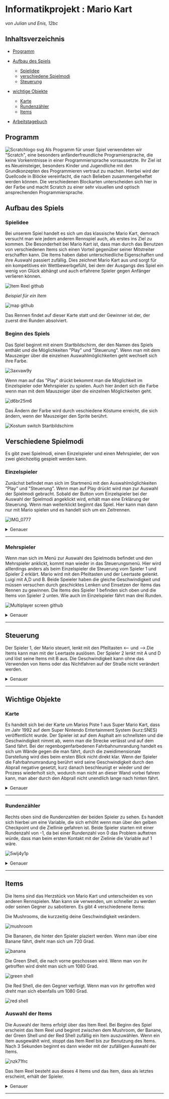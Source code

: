 # Informatikprojekt : Mario Kart
*von Julian und Enis, 12bc*
## Inhaltsverzeichnis
 
 * [Programm](#Programm)
 
 * [Aufbau des Spiels](#AufbaudesSpiels)
    * [Spielidee](#Spielidee)
    * [verschiedene Spielmodi](#Spielmodi)
    * [Steuerung](#Steuerung)
 
 * [wichtige Objekte](#wichtigeObjekte)
    * [Karte](#Karte)
    * [Rundenzähler](#Rundenzähler)
    * [Items](#Items)

 * [Arbeitstagebuch](https://github.com/EnisAdzessi/Arbeitstagebuch.git)



## Programm
![Scratchlogo svg](https://user-images.githubusercontent.com/88385822/143713115-9840c9ea-9b26-4cbf-aaf7-b0768424819b.png)
Als Programm für unser Spiel verwendeten wir "Scratch", eine besonders anfänderfreundliche Programiersprache, die keine Vorkenntnisse in einer Programmiersprache vorraussetzte. Ihr Ziel ist es Neueinsteiger, besonders Kinder und Jugendliche mit den Grundkonzepten des Programmieren vertraut zu machen. Hierbei wird der Quellcode in Blöcke vereinfacht, die nach Belieben zusammengeheftet werden können. Die verschiedenen Blockarten unterscheiden sich hier in der Farbe und macht Scratch zu einer sehr visuellen und optisch ansprechenden Programmiersprache. 


## Aufbau des Spiels

### Spielidee 
Bei unserem Spiel handelt es sich um das klassische Mario Kart, demnach versucht man wie jedem anderen Rennspiel auch, als erstes ins Ziel zu kommen. Die Besonderheit bei Mario Kart ist, dass man durch das Benutzen von verschiedenen Items sich einen Vorteil gegenüber seiner Mitstreiter erschaffen kann. Die Items haben dabei unterschiedliche Eigenschaften und ihre Auswahl passiert zufällig. Dies zeichnet Mario Kart aus und sorgt für ein kompetitives ein Wettbewerbgefühl, bei dem der Ausgangs des Spiel ein wenig von Glück abhängt und auch erfahrene Spieler gegen Anfänger verlieren können. 

![Item Reel github](https://user-images.githubusercontent.com/88385824/143916738-20c291af-9d69-458f-8c66-ebecc0e542f1.PNG)

*Beispiel für ein Item*

![map github](https://user-images.githubusercontent.com/88385824/143918804-346d21d4-c54f-4d47-b981-a4b120c6014d.png)

Das Rennen findet auf dieser Karte statt und der Gewinner ist der, der zuerst drei Runden absolviert.





### Beginn des Spiels
Das Spiel beginnt mit einem Startbildschirm, der den Namen des Spiels enthäkt und die Möglichkeiten "Play" und "Steuerung". Wenn man mit dem Mauszeiger über die einzelnen Auswahlmöglichkeiten geht wechselt sich ihre Farbe. 

![3axvaw9y](https://user-images.githubusercontent.com/88385824/143930741-8400e1e9-f838-405a-899e-0f3b96b0459c.gif)

Wenn man auf das "Play" drückt bekommt man die Möglichkeit im Einzelspieler oder Mehrspieler zu spielen. Auch hier ändert sich die Farbe wenn man mit dem Mauszeiger über die einzelnen Möglichkeiten geht.

![d6br25m6](https://user-images.githubusercontent.com/88385824/143944069-054079aa-4086-47dd-91d8-e7b39558e1cf.gif)

Das Ändern der Farbe wird durch veschiedene Köstume erreicht, die sich ändern, wenn der Mauszeiger den Sprite berührt. 

![Kostum switch Startbildschirm](https://user-images.githubusercontent.com/88385824/143945077-8ad9b1f4-dac3-4f29-ab06-99e1742a2248.PNG)

## Verschiedene Spielmodi <a name="Spielmodi">
Es gibt zwei Spielmodi, einen Einzelspieler und einen Mehrspieler, der von zwei gleichzeitig gespielt werden kann.

### Einzelspieler
Zunächst befindet man sich im Startmenü mit den Auswahlmöglichkeiten "Play" und "Steuerung". Wenn man auf Play drückt wird man zur Auswahl der Spielmodi gebracht. Sobald der Button vom Einzelspieler bei der Auswahl der Spielmodi angeklickt wird, erhält man eine Erklärung der Steuerung. Wenn man weiterklickt beginnt das Spiel. Hier kann man dann nur mit Mario spielen und es handelt sich um ein Zeitrennen.

![IMG_0777](https://user-images.githubusercontent.com/88385824/144026395-f4bea4f4-80bd-4806-8e86-fbd5a35d184b.jpeg)                                                                 
<details>
 <summary>Genauer</summary>

![Moduswahl github](https://user-images.githubusercontent.com/88385824/144619938-ac11314f-15e0-4c48-aac2-4fef3de331ca.PNG)

Wenn der "Play" Button angeklickt wird, erscheint ein neues Menu mit den Möglichkeiten Einzelspieler und Mehrspieler.

![d6br25m6](https://user-images.githubusercontent.com/88385824/143944069-054079aa-4086-47dd-91d8-e7b39558e1cf.gif)

![Einzelspieler button click github](https://user-images.githubusercontent.com/88385824/144621952-2cc696a2-cf32-4e03-8829-da1f3b9cf907.PNG)

Beim Anklicken des Einzelspieler Buttons wird man zur Erklärung der Steuerung weitergeleitet.

![Steuerungsscreen 1 github](https://user-images.githubusercontent.com/88385824/144622218-eb25df75-4774-423e-b4c9-c22102e2bca4.PNG)

Das Steuerungsmenü entsteht durch die Message "Steuerung Einzelspieler", der Sprite wechselt dann zwischen zwei Kostümen. 

![86zvjvy1](https://user-images.githubusercontent.com/88385824/144624672-78c2392e-d530-4196-a554-8ecf6620ab23.gif)

![start einzelspieler github](https://user-images.githubusercontent.com/88385824/144624793-5b381323-dc19-4562-8130-c9df9ccccdd6.PNG)

Durch Anklicken des Steuerungsmenü wird der Countdownsprite gestartet, dieser startet widerrum das Spiel wenn das vierte Kostum, also die 0 ausgewählt wird. 

![Countdown start Einzelspieler](https://user-images.githubusercontent.com/88385824/144624800-d47a1fe1-3c13-4375-90d0-10a3b1477942.PNG)

![start game einzelspieler github](https://user-images.githubusercontent.com/88385824/144624803-fa104014-8bdb-4373-b8a0-c48ed1eaf237.PNG)

![h6js39kd](https://user-images.githubusercontent.com/88385824/144629680-ae08ace1-44c5-4e27-92cb-9026cdb70bdb.gif)

 </details> <hr>
 
### Mehrspieler  
Wenn man sich im Menü zur Auswahl des Spielmodis befindet und den Mehrspieler anklickt, kommt man wieder in das Steuerungsmenü. Hier wird alllerdings anders als beim Einzelspieler die Steuerung vom Spieler 1 und Spieler 2 erklärt. Mario wird mit den Pfeiltasten und der Leertaste gelenkt. Luigi mit A,D und B. Beide Speieler haben die gleiche Geschwindigkeit und müssen versuchen durch geschicktes Lenken und Einsetzen der Items das Rennen zu gewinnen. Die Items des Spieler 1 befinden sich oben und die Items von Spieler 2 unten. Wie auch im Einzelspieler fährt man drei Runden. 

![Multiplayer screen github](https://user-images.githubusercontent.com/88385824/144643014-d492eb0b-f9fe-4e4b-bdc6-5acc1d62b520.PNG)

<details>
 <summary>Genauer</summary>
 
 Wenn der Mehrspielermodus im Menü ausgewählt wird, broadcastet dieser die Message "Steurung".
 
 ![Steuerung multiplayer](https://user-images.githubusercontent.com/88385824/144657877-7b0f812d-be20-43b8-9e3d-5716b1d013ed.PNG)
 
 Diese Message zeigt dann den zuerst den Sprite mit der Steuerung von Spieler 1 und dann anschließend von Spieler 2.
 ![Steurung Multiplayer Mario](https://user-images.githubusercontent.com/88385824/144657879-cd0d55f4-78ff-4364-8fec-79a853bb0956.PNG)

 ![Steuerung Luigi](https://user-images.githubusercontent.com/88385824/144657884-4db91a3d-99a2-49ba-9cbd-b4cec2f81fe0.PNG)

![Countdown Multiplayer](https://user-images.githubusercontent.com/88385824/144657886-ba05d0be-0939-496d-8fd3-599f20d7677b.PNG)
 
Wenn dann weitergeklickt wird, startet sich der Countdown dieser zählt von 3 runter und startet das Spiel. Anders als beim Einzelspieler werden erscheinen hier Mario und Luigi, da beide durch die jeweiligen Messages "Spieler 1 Start" und "Spieler 2 Start" erscheinen. Außerdem erscheinen beide Item Reels der jeweiligen Spieler. Der von Spieler 1 oben und der von Spieler 2 unten. Diese werden durch die Message "Item Reel Spieler 1 Start" und "Item Reel Spieler 2 Start" getriggert.  

 ![Start game multiplayer](https://user-images.githubusercontent.com/88385824/144657891-43f16acb-5136-4d4e-95ad-df61e6e93419.PNG)

 ![damvh6fk](https://user-images.githubusercontent.com/88385824/144660494-baf4601b-3b52-4baf-9097-b3349891e36f.gif)


</details> <hr>

## Steuerung
Der Spieler 1, der Mario steuert, lenkt mit den Pfeiltasten <-- und -->.Die Items kann man mit der Leertaste auslösen. Der Spieler 2 lenkt mit A und D und löst seine Items mit B aus. Die Geschwindigkeit kann ohne das Verwenden von Items oder das Nichtfahren auf der Straße nicht verändert werden. 

 <details>
 <summary>Genauer</summary>
 
 Bei den spielbaren Figuren handelt es sich um rote Punkte, die gelenkt werden. Der Mario Sprite befindet sich dauerhaft auf diesem roten Punkt und dreht sich mit dem Punkt zusammen. 

![Player 1](https://user-images.githubusercontent.com/88385824/144681851-56a816db-7852-4eff-8161-f310cb56ca7f.PNG)

![Mario Sprite](https://user-images.githubusercontent.com/88385824/144682098-96a9a5de-6844-498c-b312-6cbf0e26be27.PNG)

  Wenn der Mario Sprite die Message "Countdown" erhält, wird sein Größe um 50 % reduziert und zeigt in 0 Grad Richtung, damit er nach vorne schaut. Außerdem muss der Rotationstil nicht rotieren ausgewählt werden, damit sich der Sprite zweidimensional nach links oder rechts dreht. Andernfalls dreht er sich um seine eigene Achse. Der Mario Sprite befindet sich durch den forever Block immer auf dem roten Punkt, dessen Sprite Player 1 ist. DIRECTION ERRKLÄREN

 
 
![links mario](https://user-images.githubusercontent.com/88385824/144681318-b38ab456-16a1-4555-98bd-5a8b552f4d3b.PNG)
![rechts mario](https://user-images.githubusercontent.com/88385824/144681326-21a88f42-9690-41d4-869e-bbccbeab9187.PNG)

Wenn die rechte oder linke Pfeiltaste gedrückt wird drehen sich der rote Punkt und Mario um jeweils 7 Grad. 
  
Beim Spieler zwei funktioniert das Lenken identisch, nur das man A und D zum Lenken verwendet.
  
![links rechts luigi](https://user-images.githubusercontent.com/88385824/144685119-124041a2-7dc0-426c-9ab8-e9a925ac35ae.PNG)

![luigi sprite](https://user-images.githubusercontent.com/88385824/144709098-ee67fcd0-529d-4df1-bb5f-152dcd48c34d.PNG)

Auch hier befindet sich der Luigi Sprite dauerhaft auf einem roten Punkt, dessen Sprite "Player 2" heißt. 

 </details> <hr>

## Wichtige Objekte

### Karte
Es handelt sich bei der Karte um Marios Piste 1 aus Super Mario Kart, dass im Jahr 1992 auf dem Super Nintendo Entertainment System (kurz:SNES) veröffentlicht wurde. Der Spieler ist auf dem Asphalt am schnellsten und die Geschwindigkeit nimmt ab, wenn man die Strecke verlässt und auf dem Sand fährt. Bei der regenbogenfarbedenen Fahrbahnumrandung handelt es sich um Wände gegen die man fährt, durch die zweidimensionale Darstellung wird dies beim ersten Blick nicht direkt klar. Wenn der Spieler die Fahrbahnumrandung berührt wird seine Geschwindigkeit durch den Abprall negative gesetzt, kurz danach beschleunigt er wieder und der Prozess wiederholt sich, wodurch man nicht an dieser Wand vorbei fahren kann, man aber durch den Abprall nicht unendlich lange nach hinten fährt.
 
 <details>
 <summary>Genauer</summary>
 
![map github](https://user-images.githubusercontent.com/88385824/143918804-346d21d4-c54f-4d47-b981-a4b120c6014d.png)
 
 Die Karte besteht aus dem Asphalt, dem Sand und der Rasen, der durch eine Spielfeldumrandung von der Piste getrennt ist. Alle Bereiche unterscheiden sich in ihrer Farbe, Grau, braun und grün. Damit der Sprite die einzelnen Bereiche der Karte erkennt haben wir eine zweite Map, die von der Größe her mit de3r Originalkarte übereinstimmt und auf die regenbogenfarbende Fahrbahnumrandung verzichtet. Sie erhält lediglich die drei Farben, damit Mario und Luigi erkenne, wenn sie die Fahrbahn verlassen. 
  
![Map2](https://user-images.githubusercontent.com/88385824/144713770-98de3a32-a69a-4356-a4f6-a6dc4138ee14.png)
  
Dies ist die zweite Karte.


![Speed Player 1](https://user-images.githubusercontent.com/88385824/144713990-170ef1c4-3157-40f6-958d-44632e519deb.PNG) 
![speed player 1  s](https://user-images.githubusercontent.com/88385824/144714451-ea5d9eb0-82ea-4335-babd-da4215999b6d.PNG)


Es handelt sich bei der Geschwindigkeit, um eine Variable, die bei Beginn des Spiels, bis maximal 5 erhöht wird. Sofern man sich auf dem Asphalt befidnet erhöht sie sich jede Sekunde um 0,5 bis sie 5 erreicht. Der Spieler bewegt sich in Speed Steps, was bedeutet, dass er immer so viele Schritte macht, wie die Variable hoch ist. Wenn man sich auf dem Sand befindet wird die Speed Variable mit 0,8 multipliziert wodurch sich die Speed Variable verringern und man langsamer wird. Wenn man die Fahrbahnumrandung oder den Rasen berührt, wird die Variable *(-0,5) multipliziert und man fährt rückwärts. Berührt man dann nur noch den Sand wird die Variable positiv und man fährt wieder nach vorne.

![map2 ghost effect](https://user-images.githubusercontent.com/88385824/144714520-7ca50408-65f4-4a36-ab6b-0473e3911192.PNG)

Damit die zweite Karte nicht zu sehen ist, gibt es in Scratch einen "Ghost Effect" wodurch die Karte nicht zu sehen ist, die Sprite aber dennoch mit ihm interagieren können. Demnach erkennen der "Player 1" und "Player 2", dass sie die Farbe berühren, wodurch die Speed Varible verändert wird.
 
</details> <hr>

### Rundenzähler 
Rechts oben sind die Rundenzahlen der beiden Spieler zu sehen. Es handelt sich hierbei um eine Variable, die sich erhöht wenn man über den gelben Checkpoint und die Ziellinie gefahren ist. Beide Spieler starten mit einer Rundenzahl von -1, da bei einer Rundenzahl von 0 das Problem auftetren würde, dass man beim ersten Kontakt mit der Zielinie die Variable auf 1 wäre.  

![5wlj4y1p](https://user-images.githubusercontent.com/88385824/144714988-9ba78389-1753-4ba0-87f8-166aea3852d0.gif)

<details>
 <summary>Genauer</summary>
 Um dem Problem aus dem Weg zu gehen, dass man mehrmals über die Zielinie fährt,um den die Rundenvariable zu erhöhen, gibt es einen gelbe Checkpoint, über den man fahren muss, erst dann ist er sich bei Kontakt mit der Zielinie die Rundenvariable. Zu Beginn ist die Checkpoint auf 1, und wird beim Überfahrren der Ziellinie runtergesetzt. 

![Checkpoint start](https://user-images.githubusercontent.com/88385824/144715222-411e3734-37fb-4c70-8070-e7d70e0a86c5.PNG)

Bei der Zielinie handelt es sich um eine Schwarze Linie, die sich durch den "Ghost Effect" nicht zu sehen ist, wenn Mario und Luigi ihn jedoch berühren können sie dennoch mit ihm interagieren und die Rundenvariable wird, sofern der Checkpoint vorher berührt wurde, hochgesetzt. 


![Checkpoint](https://user-images.githubusercontent.com/88385824/144715352-c5e7871c-5150-47bc-b8b5-31ed76ffa4bf.PNG)
 ![touch checkpoint](https://user-images.githubusercontent.com/88385824/144715219-977fd39d-45fe-4e83-8bb8-7fbed5639c91.PNG)

![finish line](https://user-images.githubusercontent.com/88385824/144715338-fd3b96d6-85a8-4241-b9e4-318efa24d256.PNG)
![finish line ghost effect](https://user-images.githubusercontent.com/88385824/144715340-47a54ec0-7864-49b6-beb2-598680c1b211.PNG)
![touch finish](https://user-images.githubusercontent.com/88385824/144715220-28a22637-7d73-4680-8ab3-7ed51ebf1a56.PNG)


 
 </details> <hr>
 
 
 ## Items
 Die Items sind das Herzstück von Mario Kart und unterscheiden es von anderen Rennspielen. Man kann sie verwenden, um schneller zu werden oder seinen Gegner zu sabotieren. Es gibt 4 verschiedenene Items:

 Die Mushrooms, die kurzzeitig deine Geschwindigkeit verändern. 

 ![mushroom](https://user-images.githubusercontent.com/88385824/144716204-17780753-1208-434a-9356-d192825c8179.PNG)

Die Bananen, die hinter den Spieler plaziert werden. Wenn man über eine Banane fährt, dreht man sich um 720 Grad.

![banana](https://user-images.githubusercontent.com/88385824/144716205-cb97903c-d801-4206-aa0e-300091881b58.PNG)

Die Green Shell, die nach vorne geschossen wird. Wenn man von ihr getroffen wird dreht man sich um 1080 Grad.

![green shell](https://user-images.githubusercontent.com/88385824/144716207-0fc5d1c5-a2b1-417e-ae81-9516ce6a4ff2.PNG)

Die Red Shell, die den Gegner verfolgt. Wenn man von ihr getroffen wird dreht man sich ebenfalls um 1080 Grad.

![red shell](https://user-images.githubusercontent.com/88385824/144716208-ab4b0820-0cb6-4195-a849-44f0338341e2.PNG)

### Auswahl der Items
Die Auswahl der Items erfolgt über das Item Reel. Bei Beginn des Spiel erscheint das Item Reel und beginnt zwischen dem Mushroom, der Banane, der Green Shell und der Red Shell zufällig ein Item auszuwählen. Wenn ein Item ausgewählt wird, stoppt das Item Reel bis zur Benutzung des Items. Nach 3 Sekunden beginnt es dann wieder mit der zufälligen Auswahl der Items. 
 
![nzk71frc](https://user-images.githubusercontent.com/88385824/144742282-2ec8de41-2d22-4c97-848e-0e5f55f4d588.gif)

Das Item Reel besteht aus dieses 4 Items und das Item, dass als letztes erscheint, erhält der Spieler.
 
<details>
 <summary>Genauer</summary>
 
![Kostüme Item Reel Sprite](https://user-images.githubusercontent.com/88385824/144742464-4d9649ba-794c-49be-8c73-27e952d4b194.PNG)
 
 Der Item Reel Sprite besteht aus diesen 5 Kostümen.
 
 
Wenn das Spiel beginnnt erscheint das Item Reel des Spieler 1 oben neben der Rundenanzahl. Das Item Reel des Spieler 2 befindet sich unten neben dem Timer. Sobald das Item Reel erscheint wählt es zwischen einer zufälligen Zahl zwischen 60 bis 64. Wenn eine Zahl X ausgehwählt wurde geht der Sprite X mal zum nächsten Kostüm. Wenn es sich beim 2. Kostüm befindet wird das Kostüm mit dem Green Shell ausgewählt, beim 3. der Mushroom, beim 4. die Red Shell und beim 5. die Banane. Wenn ein Kostüm ausgewählt wird, broadcastet dies die Message des jeweiligen Items, wodurch das Item hinter dem Spieler erscheint. Das 1.Kostüm ist ein leeres Item Reel, wenn dieses ausgewählt wird, wird die Message "leeres Item Reel" gebroadcastet, was dazu führt, dass das Item Reel eine neue Zahl zwischen 60 bis 64 auswählt. 

![Item Reel Code](https://user-images.githubusercontent.com/88385824/144742466-dd0377a4-8bed-4923-963e-86791ade7f3b.PNG)
![leeres Item Reel Code](https://user-images.githubusercontent.com/88385824/144742465-dec91992-2b2e-4ae7-82a8-43371787a077.PNG)



 
 #### Mushrooms
Die Mushrooms werden verwendet, um einen Geschwindigkeitsboot zu erhalten. Dieser erfolgt nur kurzeitig und währen des Geschwindkeitsboostes erscheint ein anderes Kostüm, dass ein einen Feuerball darstellt. Wenn das Item Reel die Message "Mushroom" broadcastet, erschein der Mushroom hinter dem Spieler, wenn dann Leertaste oder b gedrückt wird, wechselt sich das Kostüm und die Message "Mushroom Speedboost2 wird gebroadcastet. Dies erzeugt beim Player eine Erhöhung der Speedvariable für 2 Sekunden. 
 
![mushroom code ende](https://user-images.githubusercontent.com/88385824/144920078-99740913-7a48-48da-8959-2ef34584a175.PNG)
![mushroom code player 1](https://user-images.githubusercontent.com/88385824/144920083-0a4bce8b-39c2-4466-a59e-8711a0b985d3.PNG)
 
 #### Banane
Die Banane wird verwendet, um den gegnerischen Spielr bei Kontakt zum Drehen zu bringen. Wenn Leertaste oder B gedrückt wird, wird die Banane ien wenig hinter dem Spieler plaziert und kreiert einen Klon von sich. Wenn dieser Klon sich dem gegnerischen Spieler nähert, wird die Message "Banana hit" gebroadcastet, die den Spiler zum Drehen bringt. Dieser löst dann widderum eine Message aus, die die Banane zum Verschwinden bringt.
 
 
![banane code ende](https://user-images.githubusercontent.com/88385824/144920897-6974def2-a43f-40e3-a94e-18b265b29c14.PNG)
![banane code ende 2](https://user-images.githubusercontent.com/88385824/144920902-70a2b951-01fb-4912-8f2c-8614740a750c.PNG)

![banane code player](https://user-images.githubusercontent.com/88385824/144920904-d5a2e47e-6546-4d52-9f16-063985e3fdb7.PNG)


 #### Red Shell
 Die Red Shell verfolgt bei Verwendung des Items den gegnerischen Spieler und bringt ihn dazu sich zu Drehen. Auch sie kreiert beim Auslösen einen Klon. Dieser triggert beim Annähern vom gegenerischen Spieler eine Message "Red Shell Hit", die diesen zum Drehen bringt. Der Klon wird nach Berührung des gegnerischen Spielers gelöscht.



  
  </details> <hr> 
 
 
 


 

 
